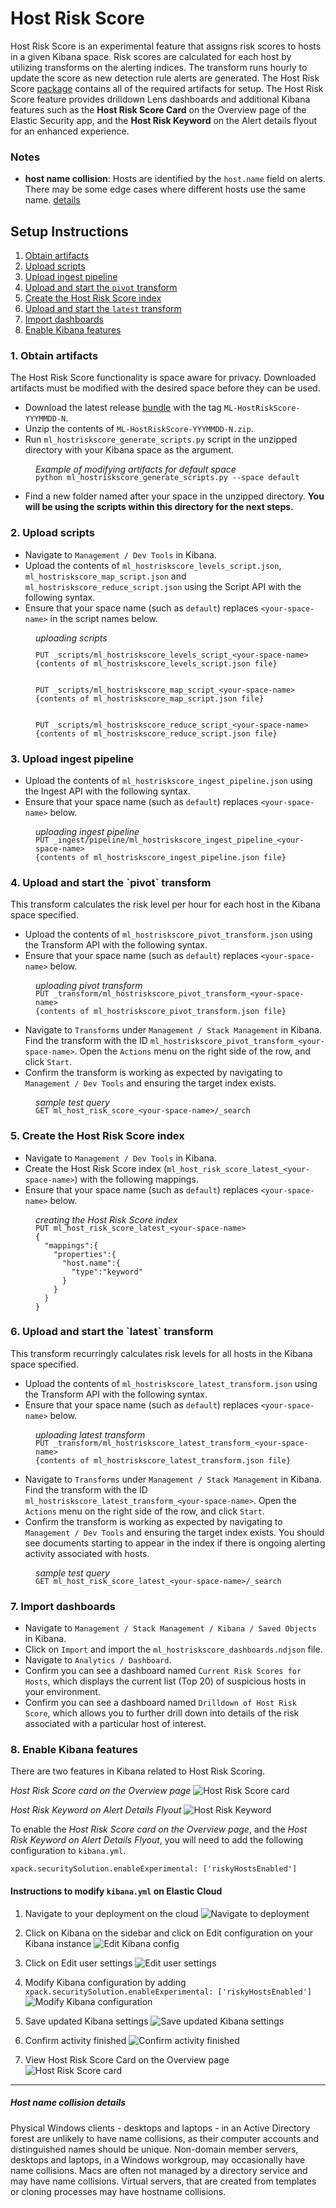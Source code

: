 # Host Risk Score

Host Risk Score is an experimental feature that assigns risk scores to hosts in a given Kibana space. Risk scores are calculated for each host by utilizing transforms on the alerting indices. The transform runs hourly to update the score as new detection rule alerts are generated. The Host Risk Score [package](https://github.com/elastic/detection-rules/releases) contains all of the required artifacts for setup. The Host Risk Score feature provides drilldown Lens dashboards and additional Kibana features such as the **Host Risk Score Card** on the Overview page of the Elastic Security app, and the **Host Risk Keyword** on the Alert details flyout for an enhanced experience.

### Notes
 - **host name collision**: Hosts are identified by the `host.name` field on alerts. There may be some edge cases where different hosts use the same name. [details](#host-name-collision-details) 

## Setup Instructions

 1. [Obtain artifacts](#obtain-artifacts) 
 2. [Upload scripts](#upload-scripts)
 3. [Upload ingest pipeline](#upload-ingest-pipeline)
 4. [Upload and start the `pivot` transform](#upload-start-pivot)
 5. [Create the Host Risk Score index](#host-risk-index)
 6. [Upload and start the `latest` transform](#upload-start-latest)
 7. [Import dashboards](#import-dashboards)
 8. [Enable Kibana features](#enable-kibana)

<h3 id="modify-artifacts">1. Obtain artifacts</h3>

The Host Risk Score functionality is space aware for privacy. Downloaded artifacts must be modified with the desired space before they can be used.

 - Download the latest release [bundle](https://github.com/elastic/detection-rules/releases) with the tag `ML-HostRiskScore-YYYMMDD-N`.
 - Unzip the contents of `ML-HostRiskScore-YYYMMDD-N.zip`.
 - Run `ml_hostriskscore_generate_scripts.py` script in the unzipped directory with your Kibana space as the argument.
<div style="margin-left: 40px">   
<i>Example of modifying artifacts for default space</i>
   <pre style="margin-top:-2px"><code>python ml_hostriskscore_generate_scripts.py --space default
</code></pre></div>

 - Find a new folder named after your space in the unzipped directory. **You will be using the scripts within this directory for the next steps.**

<h3 id="upload-scripts">2. Upload scripts</h3>

- Navigate to `Management / Dev Tools` in Kibana.
- Upload the contents of `ml_hostriskscore_levels_script.json`, `ml_hostriskscore_map_script.json` and `ml_hostriskscore_reduce_script.json` using the Script API with the following syntax.
- Ensure that your space name (such as `default`) replaces `<your-space-name>` in the script names below.

<div style="margin-left: 40px">   
<i>uploading scripts</i>
   <pre style="margin-top:-2px"><code>
PUT _scripts/ml_hostriskscore_levels_script_&lt;your-space-name&gt;
{contents of ml_hostriskscore_levels_script.json file}
</code></pre></div>

<div style="margin-left: 40px">
   <pre><code>
PUT _scripts/ml_hostriskscore_map_script_&lt;your-space-name&gt;
{contents of ml_hostriskscore_map_script.json file}
</code></pre></div>


<div style="margin-left: 40px">
   <pre><code>
PUT _scripts/ml_hostriskscore_reduce_script_&lt;your-space-name&gt;
{contents of ml_hostriskscore_reduce_script.json file}
</code></pre></div>


<h3 id="upload-ingest-pipeline">3. Upload ingest pipeline</h3>

- Upload the contents of `ml_hostriskscore_ingest_pipeline.json` using the Ingest API with the following syntax.
- Ensure that your space name (such as `default`) replaces `<your-space-name>` below.

<div style="margin-left: 40px">   
<i>uploading ingest pipeline</i>
   <pre style="margin-top:-2px"><code>PUT _ingest/pipeline/ml_hostriskscore_ingest_pipeline_&lt;your-space-name&gt;
{contents of ml_hostriskscore_ingest_pipeline.json file}
</code></pre></div>



<h3 id="upload-start-pivot">4. Upload and start the `pivot` transform</h3>

This transform calculates the risk level per hour for each host in the Kibana space specified.

- Upload the contents of `ml_hostriskscore_pivot_transform.json` using the Transform API with the following syntax.
- Ensure that your space name (such as `default`) replaces `<your-space-name>` below.

<div style="margin-left: 40px">   
<i>uploading pivot transform</i>
   <pre style="margin-top:-2px"><code>PUT _transform/ml_hostriskscore_pivot_transform_&lt;your-space-name&gt;
{contents of ml_hostriskscore_pivot_transform.json file}
</code></pre></div>

- Navigate to `Transforms` under `Management / Stack Management` in Kibana. Find the transform with the ID `ml_hostriskscore_pivot_transform_<your-space-name>`. Open the `Actions` menu on the right side of the row, and click `Start`.
- Confirm the transform is working as expected by navigating to `Management / Dev Tools` and ensuring the target index exists.

<div style="margin-left: 40px">   
<i>sample test query</i>
   <pre style="margin-top:-2px"><code>GET ml_host_risk_score_&lt;your-space-name&gt;/_search
</code></pre></div>

<h3 id="host-risk-index">5. Create the Host Risk Score index</h3>

- Navigate to `Management / Dev Tools` in Kibana.
- Create the Host Risk Score index (`ml_host_risk_score_latest_<your-space-name>`) with the following mappings.
- Ensure that your space name (such as `default`) replaces `<your-space-name>` below.

<div style="margin-left: 40px">   
<i>creating the Host Risk Score index</i>
   <pre style="margin-top:-2px"><code>PUT ml_host_risk_score_latest_&lt;your-space-name&gt;
{
  "mappings":{
    "properties":{
      "host.name":{
        "type":"keyword"
      }
    }
  }
}
</code></pre></div>

<h3 id="upload-start-latest">6. Upload and start the `latest` transform</h3>

This transform recurringly calculates risk levels for all hosts in the Kibana space specified.

- Upload the contents of `ml_hostriskscore_latest_transform.json` using the Transform API with the following syntax.
- Ensure that your space name (such as `default`) replaces `<your-space-name>` below.

<div style="margin-left: 40px">   
<i>uploading latest transform</i>
   <pre style="margin-top:-2px"><code>PUT _transform/ml_hostriskscore_latest_transform_&lt;your-space-name&gt;
{contents of ml_hostriskscore_latest_transform.json file}
</code></pre></div>

- Navigate to `Transforms` under `Management / Stack Management` in Kibana. Find the transform with the ID `ml_hostriskscore_latest_transform_<your-space-name>`. Open the `Actions` menu on the right side of the row, and click `Start`.
- Confirm the transform is working as expected by navigating to `Management / Dev Tools` and ensuring the target index exists. You should see documents starting to appear in the index if there is ongoing alerting activity associated with hosts.

<div style="margin-left: 40px">   
<i>sample test query</i>
   <pre style="margin-top:-2px"><code>GET ml_host_risk_score_latest_&lt;your-space-name&gt;/_search
</code></pre></div>

<h3 id="import-dashboards">7. Import dashboards</h3>

- Navigate to `Management / Stack Management / Kibana / Saved Objects` in Kibana.
- Click on `Import` and import the `ml_hostriskscore_dashboards.ndjson` file.
- Navigate to `Analytics / Dashboard`.
- Confirm you can see a dashboard named `Current Risk Scores for Hosts`, which displays the current list (Top 20) of suspicious hosts in your environment.
- Confirm you can see a dashboard named `Drilldown of Host Risk Score`, which allows you to further drill down into details of the risk associated with a particular host of interest.

<h3 id="enable-kibana">8. Enable Kibana features</h3>

There are two features in Kibana related to Host Risk Scoring.

_Host Risk Score card on the Overview page_
![Host Risk Score card](./images/0a_host_risk_score_card.png)

_Host Risk Keyword on Alert Details Flyout_
![Host Risk Keyword](./images/0b_alert_summary.png)

To enable the _Host Risk Score card on the Overview page_, and the _Host Risk Keyword on Alert Details Flyout_, you will need to add the following configuration to `kibana.yml`.

```
xpack.securitySolution.enableExperimental: ['riskyHostsEnabled']
```

#### Instructions to modify `kibana.yml` on Elastic Cloud

1. Navigate to your deployment on the cloud
![Navigate to deployment](./images/1_create_deployment.png)


2. Click on Kibana on the sidebar and click on Edit configuration on your Kibana instance
![Edit Kibana config](./images/2_edit_configuration.png)


3. Click on Edit user settings
![Edit user settings](./images/3_edit_user_settings.png)


4. Modify Kibana configuration by adding `xpack.securitySolution.enableExperimental: ['riskyHostsEnabled']`
![Modify Kibana configuration](./images/4_add_flag.png)


5. Save updated Kibana settings
![Save updated Kibana settings](./images/5_save_settings.png)
   

6. Confirm activity finished
![Confirm activity finished](./images/6_confirm_activity_finished.png)


7. View Host Risk Score Card on the Overview page
![Host Risk Score card](./images/0a_host_risk_score_card.png)

<hr/>

##### Host name collision details

Physical Windows clients - desktops and laptops - in an Active Directory forest are unlikely to have name collisions, as their computer accounts and distinguished names should be unique. Non-domain member servers, desktops and laptops, in a Windows workgroup, may occasionally have name collisions. Macs are often not managed by a directory service and may have name collisions. Virtual servers, that are created from templates or cloning processes may have hostname collisions.